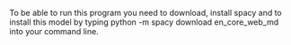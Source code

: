 To be able to run this program you need to download, install spacy and to install this model by typing python -m spacy download en_core_web_md into your command line.
